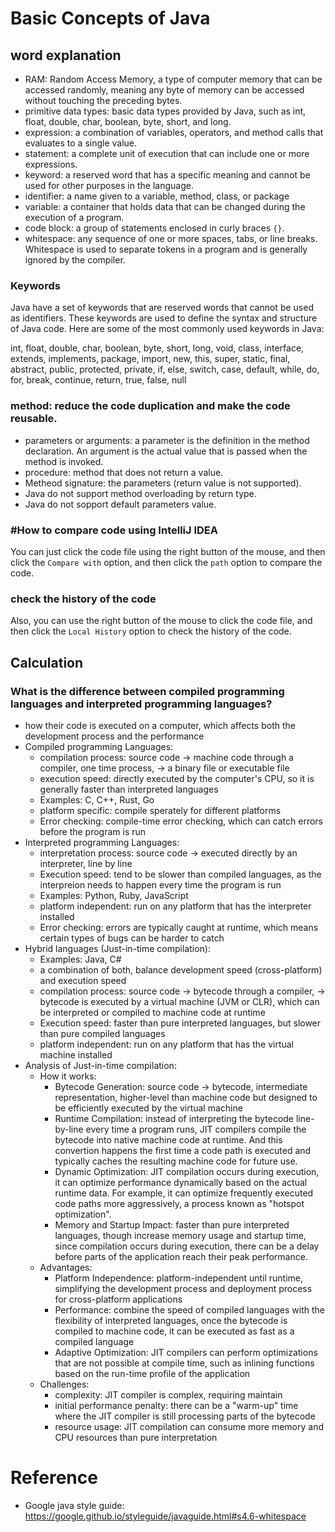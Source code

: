 # Basic Concepts of Java

## word explanation

- RAM: Random Access Memory, a type of computer memory that can be accessed randomly, meaning any byte of memory can be accessed without touching the preceding bytes.
- primitive data types: basic data types provided by Java, such as int, float, double, char, boolean, byte, short, and long.
- expression: a combination of variables, operators, and method calls that evaluates to a single value.
- statement: a complete unit of execution that can include one or more expressions.
- keyword: a reserved word that has a specific meaning and cannot be used for other purposes in the language.
- identifier: a name given to a variable, method, class, or package
- variable: a container that holds data that can be changed during the execution of a program.
- code block: a group of statements enclosed in curly braces `{}`.
- whitespace: any sequence of one or more spaces, tabs, or line breaks. Whitespace is used to separate tokens in a program and is generally ignored by the compiler.

### Keywords

Java have a set of keywords that are reserved words that cannot be used as identifiers. These keywords are used to define the syntax and structure of Java code. Here are some of the most commonly used keywords in Java:

int, float, double, char, boolean, byte, short, long, void, class, interface, extends, implements, package, import, new, this, super, static, final, abstract, public, protected, private, if, else, switch, case, default, while, do, for, break, continue, return, true, false, null

### method: reduce the code duplication and make the code reusable.

- parameters or arguments: a parameter is the definition in the method declaration. An argument is the actual value that is passed when the method is invoked.
- procedure: method that does not return a value.
- Metheod signature: the parameters (return value is not supported).
- Java do not support method overloading by return type.
- Java do not sopport default parameters value.

### #How to compare code using IntelliJ IDEA

You can just click the code file using the right button of the mouse, and then click the `Compare with` option, and then click the `path` option to compare the code.

### check the history of the code

Also, you can use the right button of the mouse to click the code file, and then click the `Local History` option to check the history of the code.

## Calculation

### What is the difference between compiled programming languages and interpreted programming languages?

- how their code is executed on a computer, which affects both the development process and the performance
- Compiled programming Languages:
  - compilation process: source code -> machine code through a compiler, one time process, -> a binary file or executable file
  - execution speed: directly executed by the computer's CPU, so it is generally faster than interpreted languages
  - Examples: C, C++, Rust, Go
  - platform specific: compile sperately for different platforms
  - Error checking: compile-time error checking, which can catch errors before the program is run
- Interpreted programming Languages:
  - interpretation process: source code -> executed directly by an interpreter, line by line
  - Execution speed: tend to be slower than compiled languages, as the interpreion needs to happen every time the program is run
  - Examples: Python, Ruby, JavaScript
  - platform independent: run on any platform that has the interpreter installed
  - Error checking: errors are typically caught at runtime, which means certain types of bugs can be harder to catch
- Hybrid languages (Just-in-time compilation):
  - Examples: Java, C#
  - a combination of both, balance development speed (cross-platform) and execution speed
  - compilation process: source code -> bytecode through a compiler, -> bytecode is executed by a virtual machine (JVM or CLR), which can be interpreted or compiled to machine code at runtime
  - Execution speed: faster than pure interpreted languages, but slower than pure compiled languages
  - platform independent: run on any platform that has the virtual machine installed
- Analysis of Just-in-time compilation:
  - How it works:
    - Bytecode Generation: source code -> bytecode, intermediate representation, higher-level than machine code but designed to be efficiently executed by the virtual machine
    - Runtime Compilation: instead of interpreting the bytecode line-by-line every time a program runs, JIT compilers compile the bytecode into native machine code at runtime. And this convertion happens the first time a code path is executed and typically caches the resulting machine code for future use.
    - Dynamic Optimization: JIT compilation occurs during execution, it can optimize performance dynamically based on the actual runtime data. For example, it can optimize frequently executed code paths more aggressively, a process known as "hotspot optimization".
    - Memory and Startup Impact: faster than pure interpreted languages, though increase memory usage and startup time, since compilation occurs during execution, there can be a delay before parts of the application reach their peak performance.
  - Advantages:
    - Platform Independence: platform-independent until runtime, simplifying the development process and deployment process for cross-platform applications
    - Performance: combine the speed of compiled languages with the flexibility of interpreted languages, once the bytecode is compiled to machine code, it can be executed as fast as a compiled language
    - Adaptive Optimization: JIT compilers can perform optimizations that are not possible at compile time, such as inlining functions based on the run-time profile of the application
  - Challenges:
    - complexity: JIT compiler is complex, requiring maintain
    - initial performance penalty: there can be a "warm-up" time where the JIT compiler is still processing parts of the bytecode
    - resource usage: JIT compilation can consume more memory and CPU resources than pure interpretation

# Reference

- Google java style guide: https://google.github.io/styleguide/javaguide.html#s4.6-whitespace
